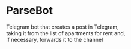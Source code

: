 # ParseBot
Telegram bot that creates a post in Telegram,\
taking it from the list of apartments for rent and,\
if necessary, forwards it to the channel
